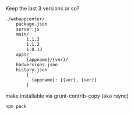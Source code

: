 
Keep the last 3 versions or so?

    ./webappcenter/
        package.json
        server.js
        main/
            1.1.3
            1.1.2
            1.0.13
        apps/
            {appname}/{ver}/
        badversions.json
        history.json
            {
              {appname}: [{ver}, {ver}]
            }

make installable via grunt-contrib-copy (aka rsync)

    npm pack

